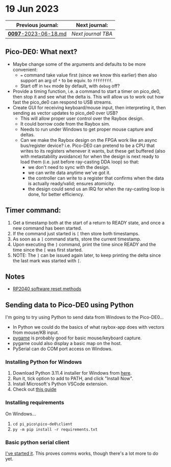 # 19 Jun 2023

| Previous journal: | Next journal: |
|-|-|
| [**0097**-2023-06-18.md](./0097-2023-06-18.md) | *Next journal TBA* |

## Pico-DE0: What next?

*   Maybe change some of the arguments and defaults to be more convenient:
    *   `=` command take value first (since we know this earlier) then also support an arg of `*` to be equiv. to `ffffffff`.
    *   Start off in `hex` mode by default, with `debug` off?
*   Provide a timing function, i.e. a command to start a timer on pico_de0, then stop it and see what the
    delta is. This will allow us to work out how fast the pico_de0 can respond to USB streams.
*   Create GUI for receiving keyboard/mouse input, then interpreting it, then sending as vector updates to
    pico_de0 over USB?
    *   This will allow proper user control over the Raybox design.
    *   It could borrow code from the Raybox sim.
    *   Needs to run under Windows to get proper mouse capture and deltas.
    *   Can we make the Raybox design on the FPGA work like an async bus/register device?
        i.e. Pico-DE0 can pretend to be a CPU that writes to its registers whenever it wants,
        but these get buffered (also with metastability avoidance) for when the design
        is next ready to load them (i.e. just before ray-casting DDA loop) so that:
        *   we don't need to sync with the design.
        *   we can write data anytime we've got it.
        *   the controller can write to a register that confirms when the data is actually ready/valid;
            ensures atomicity.
        *   the design could send us an IRQ for when the ray-casting loop is done, for better efficiency.

## Timer command:

1.  Get a timestamp both at the start of a return to READY state, and once a new command has been started.
2.  If the command just started is `[` then store both timestamps.
3.  As soon as a `]` command starts, store the current timestamp.
4.  Upon executing the `]` command, print the time since READY and the time since the `[` was first started.
5.  NOTE: The `]` can be issued again later, to keep printing the delta since the last mark was started with `[`.

## Notes

*   [RP2040 software reset methods](https://forums.raspberrypi.com/viewtopic.php?t=318747)

## Sending data to Pico-DE0 using Python

I'm going to try using Python to send data from Windows to the Pico-DE0...

*   In Python we could do the basics of what raybox-app does with vectors from mouse/KB input.
*   [pygame](https://www.pygame.org/wiki/GettingStarted) is probably good for basic mouse/keyboard capture.
*   pygame could also display a basic map on the host.
*   PySerial can do COM port access on Windows.

### Installing Python for Windows

1.  Download Python 3.11.4 installer for Windows from [here](https://www.python.org/downloads/windows/).
2.  Run it, tick option to add to PATH, and click "Install Now".
3.  Install Microsoft's Python VSCode extension.
4.  Check out [this guide](https://code.visualstudio.com/docs/python/python-tutorial#_create-a-virtual-environment)

### Installing requirements

On Windows...

1.  `cd pi_pico\pico-de0\client`
2.  `py -m pip install -r requirements.txt`

### Basic python serial client

[I've started it](https://github.com/algofoogle/sandpit/tree/master/pi_pico/pico-de0/client).
This proves comms works, though there's a lot more to do yet.
